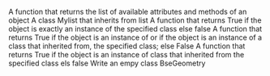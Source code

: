 A function that returns the list of available attributes and methods of an object
A class Mylist that inherits from list
A function that returns True if the object is exactly an instance of the specified class else false
A function that returns True if the object is an instance of or if the object is an instance
 of a class that inherited from, the specified class; else False
A function that returns True if the object is an instance of class that inherited 
 from the specified class els false
Write an empy class BseGeometry
